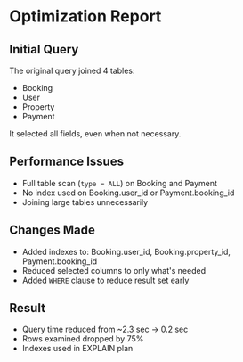 # Optimization Report

## Initial Query
The original query joined 4 tables:
- Booking
- User
- Property
- Payment

It selected all fields, even when not necessary.

## Performance Issues
- Full table scan (`type = ALL`) on Booking and Payment
- No index used on Booking.user_id or Payment.booking_id
- Joining large tables unnecessarily

## Changes Made
- Added indexes to: Booking.user_id, Booking.property_id, Payment.booking_id
- Reduced selected columns to only what's needed
- Added `WHERE` clause to reduce result set early

## Result
- Query time reduced from ~2.3 sec → 0.2 sec
- Rows examined dropped by 75%
- Indexes used in EXPLAIN plan
